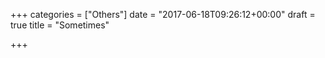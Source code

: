 +++
categories = ["Others"]
date = "2017-06-18T09:26:12+00:00"
draft = true
title = "Sometimes"

+++
